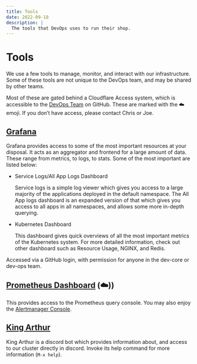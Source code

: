 ```yaml
---
title: Tools
date: 2022-09-18
description: |
  The tools that DevOps uses to run their shop.
---
```


# Tools

We use a few tools to manage, monitor, and interact with our infrastructure.
Some of these tools are not unique to the DevOps team, and may be shared by
other teams.

Most of these are gated behind a Cloudflare Access system, which is accessible
to the [DevOps Team](https://github.com/orgs/python-discord/teams/devops) on
GitHub. These are marked with the ☁️ emoji. If you don’t have access, please
contact Chris or Joe.

## [Grafana](https://grafana.pydis.wtf/)

Grafana provides access to some of the most important resources at your
disposal. It acts as an aggregator and frontend for a large amount of data.
These range from metrics, to logs, to stats. Some of the most important are
listed below:

- Service Logs/All App Logs Dashboard

    Service logs is a simple log viewer which gives you access to a large
    majority of the applications deployed in the default namespace. The All App
    logs dashboard is an expanded version of that which gives you access to all
    apps in all namespaces, and allows some more in-depth querying.

- Kubernetes Dashboard

    This dashboard gives quick overviews of all the most important metrics of
    the Kubernetes system. For more detailed information, check out other
    dashboard such as Resource Usage, NGINX, and Redis.


Accessed via a GitHub login, with permission for anyone in the dev-core or
dev-ops team.

## [Prometheus Dashboard](https://prometheus.pydis.wtf/) (☁️))

This provides access to the Prometheus query console. You may also enjoy the
[Alertmanager Console](https://alertmanager.pydis.wtf/).

## [King Arthur](https://github.com/python-discord/king-arthur/)

King Arthur is a discord bot which provides information about, and access to
our cluster directly in discord. Invoke its help command for more information
(`M-x help`).
